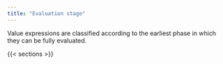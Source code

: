 ```yaml
---
title: "Evaluation stage"
---
```


Value expressions are classified according to the earliest phase
in which they can be fully evaluated.

{{< sections >}}

